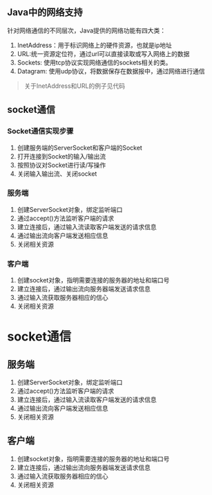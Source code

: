

## Java中的网络支持 
针对网络通信的不同层次，Java提供的网络功能有四大类：
1. InetAddress：用于标识网络上的硬件资源，也就是ip地址
2. URL:统一资源定位符，通过url可以直接读取或写入网络上的数据 
3. Sockets: 使用tcp协议实现网络通信的sockets相关的类。  
4. Datagram: 使用udp协议，将数据保存在数据报中，通过网络进行通信  

> 关于InetAddress和URL的例子见代码  

## socket通信
### Socket通信实现步骤
1. 创建服务端的ServerSocket和客户端的Socket 
2. 打开连接到Socket的输入/输出流  
3. 按照协议对Socket进行读/写操作  
4. 关闭输入输出流、关闭socket  

### 服务端
1. 创建ServerSocket对象，绑定监听端口
2. 通过accept()方法监听客户端的请求
3. 建立连接后，通过输入流读取客户端发送的请求信息  
4. 通过输出流向客户端发送相应信息  
5. 关闭相关资源  

### 客户端
1. 创建socket对象，指明需要连接的服务器的地址和端口号  
2. 建立连接后，通过输出流向服务器端发送请求信息  
3. 通过输入流获取服务器相应的信心 
4. 关闭相关资源  






# socket通信


## 服务端
1. 创建ServerSocket对象，绑定监听端口
2. 通过accept()方法监听客户端的请求
3. 建立连接后，通过输入流读取客户端发送的请求信息  
4. 通过输出流向客户端发送相应信息  
5. 关闭相关资源  

## 客户端
1. 创建socket对象，指明需要连接的服务器的地址和端口号  
2. 建立连接后，通过输出流向服务器端发送请求信息  
3. 通过输入流获取服务器相应的信心 
4. 关闭相关资源  


